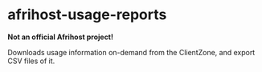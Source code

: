# afrihost-usage-reports

**Not an official Afrihost project!**

Downloads usage information on-demand from the ClientZone, and export CSV files of it.
